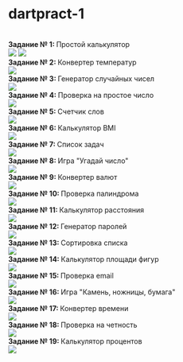 # dartpract-1
<br><strong>Задание № 1: </strong>Простой калькулятор</br>
![](https://github.com/kvaskvasych/dartpract-1/raw/main/practdart1/1.1.jpg)
![](https://github.com/kvaskvasych/dartpract-1/raw/main/practdart1/1.2.jpg)
<br><strong>Задание № 2: </strong>Конвертер температур </br>
![](https://github.com/kvaskvasych/dartpract-5/raw/main/practdart5/2.jpg)
<br><strong>Задание № 3: </strong>Генератор случайных чисел</br>
![](https://github.com/kvaskvasych/dartpract-5/raw/main/practdart5/3.jpg)
<br><strong>Задание № 4: </strong>Проверка на простое число</br>
![](https://github.com/kvaskvasych/dartpract-5/raw/main/practdart5/4.jpg)
<br><strong>Задание № 5: </strong>Счетчик слов</br>
![](https://github.com/kvaskvasych/dartpract-5/raw/main/practdart5/5.jpg)
<br><strong>Задание № 6: </strong>Калькулятор BMI</br>
![](https://github.com/kvaskvasych/dartpract-5/raw/main/practdart5/6.jpg)
<br><strong>Задание № 7: </strong>Список задач</br>
![](https://github.com/kvaskvasych/dartpract-5/raw/main/practdart5/7.jpg)
<br><strong>Задание № 8: </strong>Игра "Угадай число"</br>
![](https://github.com/kvaskvasych/dartpract-5/raw/main/practdart5/8.jpg)
<br><strong>Задание № 9: </strong>Конвертер валют</br>
![](https://github.com/kvaskvasych/dartpract-5/raw/main/practdart5/9.jpg)
<br><strong>Задание № 10: </strong>Проверка палиндрома</br>
![](https://github.com/kvaskvasych/dartpract-5/raw/main/practdart5/10.jpg)
<br><strong>Задание № 11: </strong>Калькулятор расстояния</br>
![](https://github.com/kvaskvasych/dartpract-5/raw/main/practdart5/11.jpg)
<br><strong>Задание № 12: </strong>Генератор паролей</br>
![](https://github.com/kvaskvasych/dartpract-5/raw/main/practdart5/12.jpg)
<br><strong>Задание № 13: </strong>Сортировка списка</br>
![](https://github.com/kvaskvasych/dartpract-5/raw/main/practdart5/13.jpg)
<br><strong>Задание № 14: </strong>Калькулятор площади фигур</br>
![](https://github.com/kvaskvasych/dartpract-5/raw/main/practdart5/14.jpg)
<br><strong>Задание № 15: </strong>Проверка email</br>
![](https://github.com/kvaskvasych/dartpract-5/raw/main/practdart5/15.jpg)
<br><strong>Задание № 16: </strong>Игра "Камень, ножницы, бумага"</br>
![](https://github.com/kvaskvasych/dartpract-5/raw/main/practdart5/16.jpg)
<br><strong>Задание № 17: </strong>Конвертер времени</br>
![](https://github.com/kvaskvasych/dartpract-5/raw/main/practdart5/17.jpg)
<br><strong>Задание № 18: </strong>Проверка на четность</br>
![](https://github.com/kvaskvasych/dartpract-5/raw/main/practdart5/18.jpg)
<br><strong>Задание № 19: </strong>Калькулятор процентов</br>
![](https://github.com/kvaskvasych/dartpract-5/raw/main/practdart5/19.jpg)
